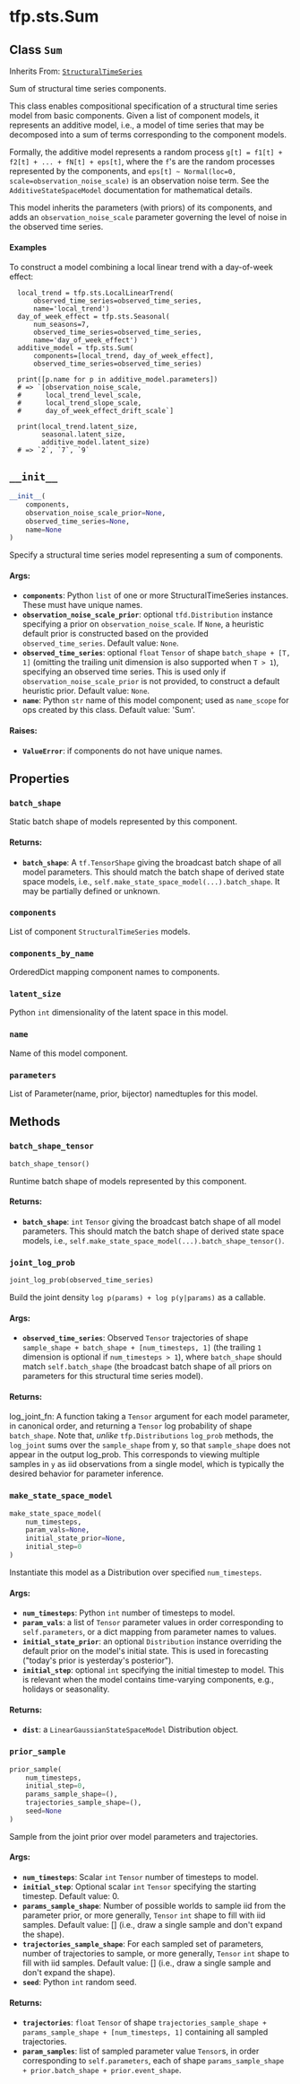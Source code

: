 <div itemscope itemtype="http://developers.google.com/ReferenceObject">
<meta itemprop="name" content="tfp.sts.Sum" />
<meta itemprop="path" content="Stable" />
<meta itemprop="property" content="batch_shape"/>
<meta itemprop="property" content="components"/>
<meta itemprop="property" content="components_by_name"/>
<meta itemprop="property" content="latent_size"/>
<meta itemprop="property" content="name"/>
<meta itemprop="property" content="parameters"/>
<meta itemprop="property" content="__init__"/>
<meta itemprop="property" content="batch_shape_tensor"/>
<meta itemprop="property" content="joint_log_prob"/>
<meta itemprop="property" content="make_state_space_model"/>
<meta itemprop="property" content="prior_sample"/>
</div>

# tfp.sts.Sum

## Class `Sum`

Inherits From: [`StructuralTimeSeries`](../../tfp/sts/StructuralTimeSeries.md)

Sum of structural time series components.

This class enables compositional specification of a structural time series
model from basic components. Given a list of component models, it represents
an additive model, i.e., a model of time series that may be decomposed into a
sum of terms corresponding to the component models.

Formally, the additive model represents a random process
`g[t] = f1[t] + f2[t] + ... + fN[t] + eps[t]`, where the `f`'s are the
random processes represented by the components, and
`eps[t] ~ Normal(loc=0, scale=observation_noise_scale)` is an observation
noise term. See the `AdditiveStateSpaceModel` documentation for mathematical
details.

This model inherits the parameters (with priors) of its components, and
adds an `observation_noise_scale` parameter governing the level of noise in
the observed time series.

#### Examples

To construct a model combining a local linear trend with a day-of-week effect:

```
  local_trend = tfp.sts.LocalLinearTrend(
      observed_time_series=observed_time_series,
      name='local_trend')
  day_of_week_effect = tfp.sts.Seasonal(
      num_seasons=7,
      observed_time_series=observed_time_series,
      name='day_of_week_effect')
  additive_model = tfp.sts.Sum(
      components=[local_trend, day_of_week_effect],
      observed_time_series=observed_time_series)

  print([p.name for p in additive_model.parameters])
  # => `[observation_noise_scale,
  #      local_trend_level_scale,
  #      local_trend_slope_scale,
  #      day_of_week_effect_drift_scale`]

  print(local_trend.latent_size,
        seasonal.latent_size,
        additive_model.latent_size)
  # => `2`, `7`, `9`
```

<h2 id="__init__"><code>__init__</code></h2>

``` python
__init__(
    components,
    observation_noise_scale_prior=None,
    observed_time_series=None,
    name=None
)
```

Specify a structural time series model representing a sum of components.

#### Args:

* <b>`components`</b>: Python `list` of one or more StructuralTimeSeries instances.
    These must have unique names.
* <b>`observation_noise_scale_prior`</b>: optional `tfd.Distribution` instance
    specifying a prior on `observation_noise_scale`. If `None`, a heuristic
    default prior is constructed based on the provided
    `observed_time_series`.
    Default value: `None`.
* <b>`observed_time_series`</b>: optional `float` `Tensor` of shape
    `batch_shape + [T, 1]` (omitting the trailing unit dimension is also
    supported when `T > 1`), specifying an observed time series. This is
    used only if `observation_noise_scale_prior` is not provided, to
    construct a default heuristic prior.
    Default value: `None`.
* <b>`name`</b>: Python `str` name of this model component; used as `name_scope`
    for ops created by this class.
    Default value: 'Sum'.


#### Raises:

* <b>`ValueError`</b>: if components do not have unique names.



## Properties

<h3 id="batch_shape"><code>batch_shape</code></h3>

Static batch shape of models represented by this component.

#### Returns:

* <b>`batch_shape`</b>: A `tf.TensorShape` giving the broadcast batch shape of
    all model parameters. This should match the batch shape of
    derived state space models, i.e.,
    `self.make_state_space_model(...).batch_shape`. It may be partially
    defined or unknown.

<h3 id="components"><code>components</code></h3>

List of component `StructuralTimeSeries` models.

<h3 id="components_by_name"><code>components_by_name</code></h3>

OrderedDict mapping component names to components.

<h3 id="latent_size"><code>latent_size</code></h3>

Python `int` dimensionality of the latent space in this model.

<h3 id="name"><code>name</code></h3>

Name of this model component.

<h3 id="parameters"><code>parameters</code></h3>

List of Parameter(name, prior, bijector) namedtuples for this model.



## Methods

<h3 id="batch_shape_tensor"><code>batch_shape_tensor</code></h3>

``` python
batch_shape_tensor()
```

Runtime batch shape of models represented by this component.

#### Returns:

* <b>`batch_shape`</b>: `int` `Tensor` giving the broadcast batch shape of
    all model parameters. This should match the batch shape of
    derived state space models, i.e.,
    `self.make_state_space_model(...).batch_shape_tensor()`.

<h3 id="joint_log_prob"><code>joint_log_prob</code></h3>

``` python
joint_log_prob(observed_time_series)
```

Build the joint density `log p(params) + log p(y|params)` as a callable.

#### Args:

* <b>`observed_time_series`</b>: Observed `Tensor` trajectories of shape
    `sample_shape + batch_shape + [num_timesteps, 1]` (the trailing
    `1` dimension is optional if `num_timesteps > 1`), where
    `batch_shape` should match `self.batch_shape` (the broadcast batch
    shape of all priors on parameters for this structural time series
    model).


#### Returns:

log_joint_fn: A function taking a `Tensor` argument for each model
  parameter, in canonical order, and returning a `Tensor` log probability
  of shape `batch_shape`. Note that, *unlike* `tfp.Distributions`
  `log_prob` methods, the `log_joint` sums over the `sample_shape` from y,
  so that `sample_shape` does not appear in the output log_prob. This
  corresponds to viewing multiple samples in `y` as iid observations from a
  single model, which is typically the desired behavior for parameter
  inference.

<h3 id="make_state_space_model"><code>make_state_space_model</code></h3>

``` python
make_state_space_model(
    num_timesteps,
    param_vals=None,
    initial_state_prior=None,
    initial_step=0
)
```

Instantiate this model as a Distribution over specified `num_timesteps`.

#### Args:

* <b>`num_timesteps`</b>: Python `int` number of timesteps to model.
* <b>`param_vals`</b>: a list of `Tensor` parameter values in order corresponding to
    `self.parameters`, or a dict mapping from parameter names to values.
* <b>`initial_state_prior`</b>: an optional `Distribution` instance overriding the
    default prior on the model's initial state. This is used in forecasting
    ("today's prior is yesterday's posterior").
* <b>`initial_step`</b>: optional `int` specifying the initial timestep to model.
    This is relevant when the model contains time-varying components,
    e.g., holidays or seasonality.


#### Returns:

* <b>`dist`</b>: a `LinearGaussianStateSpaceModel` Distribution object.

<h3 id="prior_sample"><code>prior_sample</code></h3>

``` python
prior_sample(
    num_timesteps,
    initial_step=0,
    params_sample_shape=(),
    trajectories_sample_shape=(),
    seed=None
)
```

Sample from the joint prior over model parameters and trajectories.

#### Args:

* <b>`num_timesteps`</b>: Scalar `int` `Tensor` number of timesteps to model.
* <b>`initial_step`</b>: Optional scalar `int` `Tensor` specifying the starting
    timestep.
      Default value: 0.
* <b>`params_sample_shape`</b>: Number of possible worlds to sample iid from the
    parameter prior, or more generally, `Tensor` `int` shape to fill with
    iid samples.
      Default value: [] (i.e., draw a single sample and don't expand the
      shape).
* <b>`trajectories_sample_shape`</b>: For each sampled set of parameters, number
    of trajectories to sample, or more generally, `Tensor` `int` shape to
    fill with iid samples.
    Default value: [] (i.e., draw a single sample and don't expand the
      shape).
* <b>`seed`</b>: Python `int` random seed.


#### Returns:

* <b>`trajectories`</b>: `float` `Tensor` of shape
    `trajectories_sample_shape + params_sample_shape + [num_timesteps, 1]`
    containing all sampled trajectories.
* <b>`param_samples`</b>: list of sampled parameter value `Tensor`s, in order
    corresponding to `self.parameters`, each of shape
    `params_sample_shape + prior.batch_shape + prior.event_shape`.



